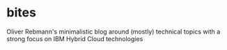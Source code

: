 # bites
Oliver Rebmann's minimalistic blog around (mostly) technical topics with a strong focus on IBM Hybrid Cloud technologies
